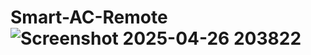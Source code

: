 # Smart-AC-Remote![Screenshot 2025-04-26 203822](https://github.com/user-attachments/assets/29eaf6b1-720b-4b83-98a4-ed02a80c1029)
